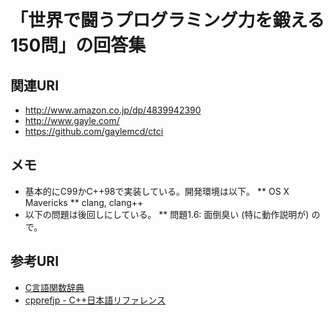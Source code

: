 # 「世界で闘うプログラミング力を鍛える150問」の回答集

## 関連URI

* http://www.amazon.co.jp/dp/4839942390
* http://www.gayle.com/
* https://github.com/gaylemcd/ctci

## メモ

* 基本的にC99かC++98で実装している。開発環境は以下。
** OS X Mavericks
** clang, clang++
* 以下の問題は後回しにしている。
** 問題1.6: 面倒臭い (特に動作説明が) ので。

## 参考URI

* [C言語関数辞典](http://www.c-tipsref.com/)
* [cpprefjp - C++日本語リファレンス](http://cpprefjp.github.io/)
